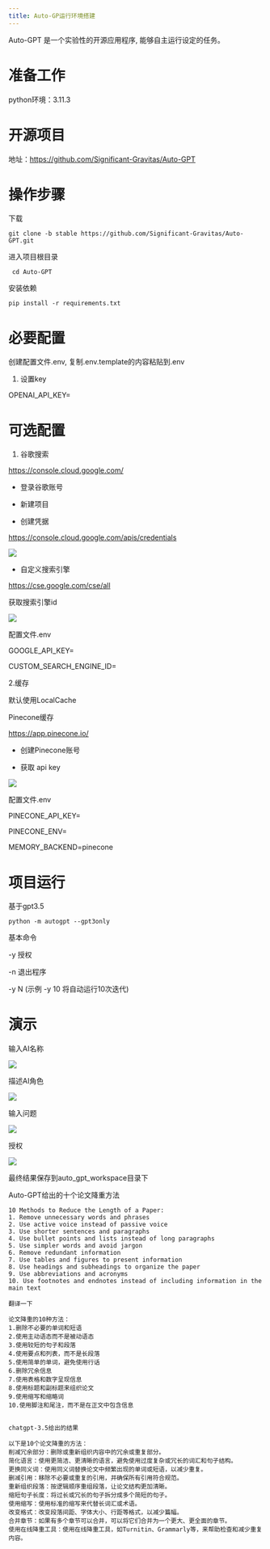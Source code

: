 ```yaml
---
title: Auto-GP运行环境搭建
---
```


Auto-GPT 是一个实验性的开源应用程序, 能够自主运行设定的任务。

# 准备工作

python环境：3.11.3

# 开源项目

地址：https://github.com/Significant-Gravitas/Auto-GPT

# 操作步骤

下载

```
git clone -b stable https://github.com/Significant-Gravitas/Auto-GPT.git
```

进入项目根目录

```
 cd Auto-GPT
```

安装依赖

```
pip install -r requirements.txt
```

# 必要配置

创建配置文件.env, 复制.env.template的内容粘贴到.env

1. 设置key

OPENAI_API_KEY=

# 可选配置

1. 谷歌搜索

https://console.cloud.google.com/

- 登录谷歌账号

- 新建项目

- 创建凭据

https://console.cloud.google.com/apis/credentials

![](https://files.mdnice.com/user/16325/bd1316ee-af51-4a95-9138-5c3419d4858b.png)

- 自定义搜索引擎

https://cse.google.com/cse/all

获取搜索引擎id

![](https://files.mdnice.com/user/16325/20a0b888-59db-49b6-a683-5c57d4bf3565.png)

配置文件.env

GOOGLE_API_KEY=

CUSTOM_SEARCH_ENGINE_ID=

2.缓存

默认使用LocalCache

Pinecone缓存

https://app.pinecone.io/

- 创建Pinecone账号

- 获取 api key

![](https://files.mdnice.com/user/16325/936be98a-beda-4f04-9a52-25e39b94dc5d.png)

配置文件.env

PINECONE_API_KEY=

PINECONE_ENV=

MEMORY_BACKEND=pinecone

# 项目运行

基于gpt3.5

```
python -m autogpt --gpt3only
```

基本命令

-y 授权

-n 退出程序

-y N (示例 -y 10 将自动运行10次迭代)

# 演示

输入AI名称

![](https://files.mdnice.com/user/16325/454eb20c-cb32-4682-82b9-30e6e13f35b9.png)

描述AI角色

![](https://files.mdnice.com/user/16325/031a1946-69f4-4cc0-be35-89727a15782d.png)

输入问题

![](https://files.mdnice.com/user/16325/9e24f4ed-4d74-4e5b-8b2d-3d567514a780.png)

授权

![](https://files.mdnice.com/user/16325/cac59e4c-48eb-4d97-98fb-cedeb09e367f.png)

最终结果保存到auto_gpt_workspace目录下

Auto-GPT给出的十个论文降重方法

```
10 Methods to Reduce the Length of a Paper:
1. Remove unnecessary words and phrases
2. Use active voice instead of passive voice
3. Use shorter sentences and paragraphs
4. Use bullet points and lists instead of long paragraphs
5. Use simpler words and avoid jargon
6. Remove redundant information
7. Use tables and figures to present information
8. Use headings and subheadings to organize the paper
9. Use abbreviations and acronyms
10. Use footnotes and endnotes instead of including information in the main text

翻译一下

论文降重的10种方法：
1.删除不必要的单词和短语
2.使用主动语态而不是被动语态
3.使用较短的句子和段落
4.使用要点和列表，而不是长段落
5.使用简单的单词，避免使用行话
6.删除冗余信息
7.使用表格和数字呈现信息
8.使用标题和副标题来组织论文
9.使用缩写和缩略词
10.使用脚注和尾注，而不是在正文中包含信息


chatgpt-3.5给出的结果

以下是10个论文降重的方法：
削减冗余部分：删除或重新组织内容中的冗余或重复部分。
简化语言：使用更简洁、更清晰的语言，避免使用过度复杂或冗长的词汇和句子结构。
更换同义词：使用同义词替换论文中频繁出现的单词或短语，以减少重复。
删减引用：移除不必要或重复的引用，并确保所有引用符合规范。
重新组织段落：按逻辑顺序重组段落，让论文结构更加清晰。
缩短句子长度：将过长或冗长的句子拆分成多个简短的句子。
使用缩写：使用标准的缩写来代替长词汇或术语。
改变格式：改变段落间距、字体大小、行距等格式，以减少篇幅。
合并章节：如果有多个章节可以合并，可以将它们合并为一个更大、更全面的章节。
使用在线降重工具：使用在线降重工具，如Turnitin、Grammarly等，来帮助检查和减少重复内容。
```

